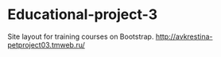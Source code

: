 # Educational-project-3
Site layout for training courses on Bootstrap.
http://avkrestina-petproject03.tmweb.ru/
